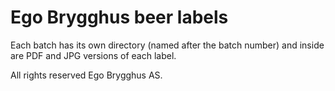 Ego Brygghus beer labels
========================

Each batch has its own directory (named after the batch number) and inside are PDF and JPG versions of each label.

All rights reserved Ego Brygghus AS.
